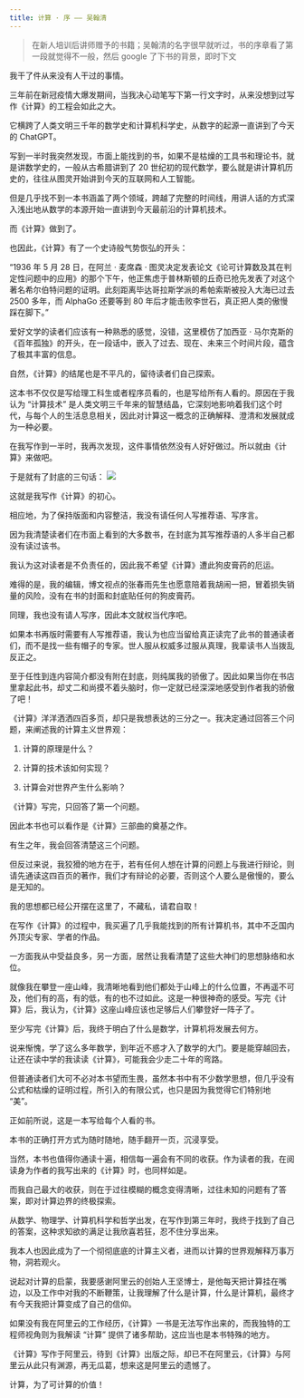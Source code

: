 ```yaml
---
title: 计算 · 序 —— 吴翰清
---
```


> 在新人培训后讲师赠予的书籍；吴翰清的名字很早就听过，书的序章看了第一段就觉得不一般，然后 google 了下书的背景，即时下文

我干了件从来没有人干过的事情。

三年前在新冠疫情大爆发期间，当我决心动笔写下第一行文字时，从来没想到过写作《计算》的工程会如此之大。

它横跨了人类文明三千年的数学史和计算机科学史，从数字的起源一直讲到了今天的 ChatGPT。

写到一半时我突然发现，市面上能找到的书，如果不是枯燥的工具书和理论书，就是讲数学史的，一般从古希腊讲到了 20 世纪初的现代数学，要么就是讲计算机历史的，往往从图灵开始讲到今天的互联网和人工智能。

但是几乎找不到一本书涵盖了两个领域，跨越了完整的时间线，用讲人话的方式深入浅出地从数学的本源开始一直讲到今天最前沿的计算机技术。

而《计算》做到了。

也因此，《计算》有了一个史诗般气势恢弘的开头：

“1936 年 5 月 28 日，在阿兰 · 麦席森 · 图灵决定发表论文《论可计算数及其在判定性问题中的应用》的那个下午，他正焦虑于普林斯顿的丘奇已抢先发表了对这个著名希尔伯特问题的证明。此刻距离毕达哥拉斯学派的希帕索斯被投入大海已过去 2500 多年，而 AlphaGo 还要等到 80 年后才能击败李世石，真正把人类的傲慢踩在脚下。”

爱好文学的读者们应该有一种熟悉的感觉，没错，这里模仿了加西亚 · 马尔克斯的《百年孤独》的开头，在一段话中，嵌入了过去、现在、未来三个时间片段，蕴含了极其丰富的信息。

自然，《计算》的结尾也是不平凡的，留待读者们自己探索。

这本书不仅仅是写给理工科生或者程序员看的，也是写给所有人看的。原因在于我认为 “计算技术” 是人类文明三千年来的智慧结晶，它深刻地影响着我们这个时代，与每个人的生活息息相关，因此对计算这一概念的正确解释、澄清和发展就成为一种必要。

在我写作到一半时，我再次发现，这件事情依然没有人好好做过。所以就由《计算》来做吧。

于是就有了封底的三句话：
![](https://cdn.jsdelivr.net/gh/jiechen257/gallery@main/img/202312111010305.png)

这就是我写作《计算》的初心。

相应地，为了保持版面和内容整洁，我没有请任何人写推荐语、写序言。

因为我清楚读者们在市面上看到的大多数书，在封底为其写推荐语的人多半自己都没有读过该书。

我认为这对读者是不负责任的，因此我不希望《计算》遭此狗皮膏药的厄运。

难得的是，我的编辑，博文视点的张春雨先生也愿意陪着我胡闹一把，冒着损失销量的风险，没有在书的封面和封底贴任何的狗皮膏药。

同理，我也没有请人写序，因此本文就权当代序吧。

如果本书再版时需要有人写推荐语，我认为也应当留给真正读完了此书的普通读者们，而不是找一些有帽子的专家。世人服从权威多过服从真理，我辈读书人当拨乱反正之。

至于任性到连内容简介都没有附在封底，则纯属我的骄傲了。因此如果当你在书店里拿起此书，却丈二和尚摸不着头脑时，你一定就已经深深地感受到作者我的骄傲了吧！

《计算》洋洋洒洒四百多页，却只是我想表达的三分之一。我决定通过回答三个问题，来阐述我的计算主义世界观：

1. 计算的原理是什么？

2. 计算的技术该如何实现？

3. 计算会对世界产生什么影响？

《计算》写完，只回答了第一个问题。

因此本书也可以看作是《计算》三部曲的奠基之作。

有生之年，我会回答清楚这三个问题。

但反过来说，我狡猾的地方在于，若有任何人想在计算的问题上与我进行辩论，则请先通读这四百页的著作，我们才有辩论的必要，否则这个人要么是傲慢的，要么是无知的。

我的思想都已经公开摆在这里了，不藏私，请君自取！

在写作《计算》的过程中，我买遍了几乎我能找到的所有计算机书，其中不乏国内外顶尖专家、学者的作品。

一方面我从中受益良多，另一方面，居然让我看清楚了这些大神们的思想脉络和水位。

就像我在攀登一座山峰，我清晰地看到他们都处于山峰上的什么位置，不再遥不可及，他们有的高，有的低，有的也不过如此。这是一种很神奇的感受。写完《计算》后，我认为，《计算》这座山峰应该也足够后人们攀登好一阵子了。

至少写完《计算》后，我终于明白了什么是数学，计算机将发展去何方。

说来惭愧，学了这么多年数学，到年近不惑才入了数学的大门。要是能穿越回去，让还在读中学的我读读《计算》，可能我会少走二十年的弯路。

但普通读者们大可不必对本书望而生畏，虽然本书中有不少数学思想，但几乎没有公式和枯燥的证明过程，所引入的有限公式，也只是因为我觉得它们特别地 “美”。

正如前所说，这是一本写给每个人看的书。

本书的正确打开方式为随时随地，随手翻开一页，沉浸享受。

当然，本书也值得你通读十遍，相信每一遍会有不同的收获。作为读者的我，在阅读身为作者的我写出来的《计算》时，也同样如是。

而我自己最大的收获，则在于过往模糊的概念变得清晰，过往未知的问题有了答案，即对计算边界的终极探索。

从数学、物理学、计算机科学和哲学出发，在写作到第三年时，我终于找到了自己的答案，这种求知欲的满足让我欣喜若狂，忍不住分享出来。

我本人也因此成为了一个彻彻底底的计算主义者，进而以计算的世界观解释万事万物，洞若观火。

说起对计算的启蒙，我要感谢阿里云的创始人王坚博士，是他每天把计算挂在嘴边，以及工作中对我的不断鞭策，让我理解了什么是计算，什么是计算机，最终才有今天我把计算变成了自己的信仰。

如果没有我在阿里云的工作经历，《计算》一书是无法写作出来的，而我独特的工程师视角则为我解读 “计算” 提供了诸多帮助，这应当也是本书特殊的地方。

《计算》写作于阿里云，待到《计算》出版之际，却已不在阿里云，《计算》与阿里云从此只有渊源，再无瓜葛，想来这是阿里云的遗憾了。

计算，为了可计算的价值！
